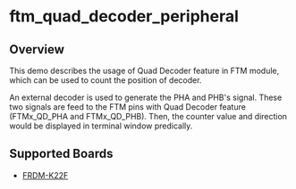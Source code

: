 # ftm_quad_decoder_peripheral

## Overview
This demo describes the usage of Quad Decoder feature in FTM module, which can be used to count the position of decoder.

An external decoder is used to generate the PHA and PHB's signal. These two signals are feed to the FTM pins with Quad Decoder feature (FTMx_QD_PHA and FTMx_QD_PHB). Then, the counter value and direction would be displayed in terminal window predically.

## Supported Boards
- [FRDM-K22F](../../../_boards/frdmk22f/demo_apps/ftm_quad_decoder_peripheral/example_board_readme.md)
